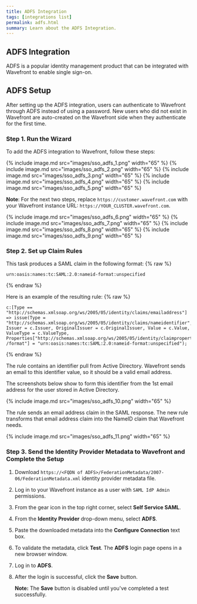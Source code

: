 ```yaml
---
title: ADFS Integration
tags: [integrations list]
permalink: adfs.html
summary: Learn about the ADFS Integration.
---
```

## ADFS Integration

ADFS is a popular identity management product that can be integrated with Wavefront to enable single sign-on.
## ADFS Setup

After setting up the ADFS integration, users can authenticate to Wavefront through ADFS instead of using a password.  New users who did not exist in Wavefront are auto-created on the Wavefront side when they authenticate for the first time.


### Step 1. Run the Wizard

To add the ADFS integration to Wavefront, follow these steps:

{% include image.md src="images/sso_adfs_1.png" width="65" %}
{% include image.md src="images/sso_adfs_2.png" width="65" %}
{% include image.md src="images/sso_adfs_3.png" width="65" %}
{% include image.md src="images/sso_adfs_4.png" width="65" %}
{% include image.md src="images/sso_adfs_5.png" width="65" %}

**Note**: For the next two steps, replace `https://customer.wavefront.com` with your Wavefront instance URL: `https://YOUR_CLUSTER.wavefront.com`.

{% include image.md src="images/sso_adfs_6.png" width="65" %}
{% include image.md src="images/sso_adfs_7.png" width="65" %}
{% include image.md src="images/sso_adfs_8.png" width="65" %}
{% include image.md src="images/sso_adfs_9.png" width="65" %}

### Step 2. Set up Claim Rules

This task produces a SAML claim in the following format:
{% raw %}
```
urn:oasis:names:tc:SAML:2.0:nameid-format:unspecified
```
{% endraw %}

Here is an example of the resulting rule:
{% raw %}
```
c:[Type == "http://schemas.xmlsoap.org/ws/2005/05/identity/claims/emailaddress"] => issue(Type = "http://schemas.xmlsoap.org/ws/2005/05/identity/claims/nameidentifier", Issuer = c.Issuer, OriginalIssuer = c.OriginalIssuer, Value = c.Value, ValueType = c.ValueType, Properties["http://schemas.xmlsoap.org/ws/2005/05/identity/claimproperties /format"] = "urn:oasis:names:tc:SAML:2.0:nameid-format:unspecified");
```
{% endraw %}

The rule contains an identifier pull from Active Directory. Wavefront sends an email to this identifier value, so it should be a valid email address. 

The screenshots below show to form this identifier from the 1st email address for the user stored in Active Directory.

{% include image.md src="images/sso_adfs_10.png" width="65" %}

The rule sends an email address claim in the SAML response. The new rule transforms that email address claim into the NameID claim that Wavefront needs.

{% include image.md src="images/sso_adfs_11.png" width="65" %}


### Step 3. Send the Identity Provider Metadata to Wavefront and Complete the Setup

1. Download `https://<FQDN of ADFS>/FederationMetadata/2007-06/FederationMetadata.xml` identity provider metadata file.
1. Log in to your Wavefront instance as a user with `SAML IdP Admin` permissions.
1. From the gear icon in the top right corner, select **Self Service SAML**.
1. From the **Identity Provider** drop-down menu, select **ADFS**.
1. Paste the downloaded metadata into the **Configure Connection** text box.
1. To validate the metadata, click **Test**. The **ADFS** login page opens in a new browser window.
1. Log in to **ADFS**.
1. After the login is successful, click the **Save** button.

   **Note:** The **Save** button is disabled until you've completed a test successfully.



